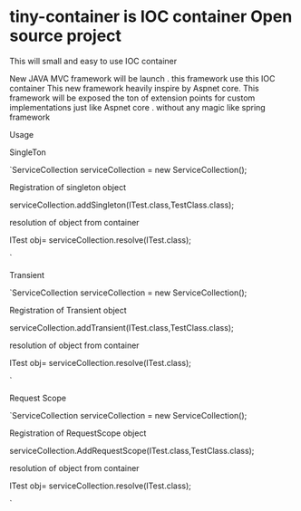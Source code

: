 # tiny-container is IOC container Open source project 
This will small and easy to use  IOC container 

New   JAVA MVC framework will be launch . this framework use this 
IOC container 
This new framework heavily inspire by Aspnet core.
This framework will be exposed the ton of extension points for 
custom implementations just like Aspnet core .
without any magic like spring framework

Usage 

SingleTon


`ServiceCollection serviceCollection = new ServiceCollection();

   Registration of singleton object

serviceCollection.addSingleton(ITest.class,TestClass.class);

resolution of  object from container

ITest obj= serviceCollection.resolve(ITest.class);

`


Transient 


`ServiceCollection serviceCollection = new ServiceCollection();

Registration of Transient object

serviceCollection.addTransient(ITest.class,TestClass.class);

resolution of  object from container

ITest obj= serviceCollection.resolve(ITest.class);

`



Request Scope


`ServiceCollection serviceCollection = new ServiceCollection();

Registration of RequestScope object

serviceCollection.AddRequestScope(ITest.class,TestClass.class);

resolution of  object from container

ITest obj= serviceCollection.resolve(ITest.class);

`